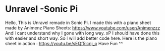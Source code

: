 # Unravel -Sonic Pi

Hello,
This is Unravel remade in Sonic Pi.
I made this with a piano sheet made by Animenz Piano Sheets: https://www.youtube.com/user/Animenzzz
And I cant understand why I gone with long way. xP
I should have done this with easier and short way. So I will add better code here.
Here is the piano sheet in action : https://youtu.be/sEQf5lcnj_o
Have Fun ^^
